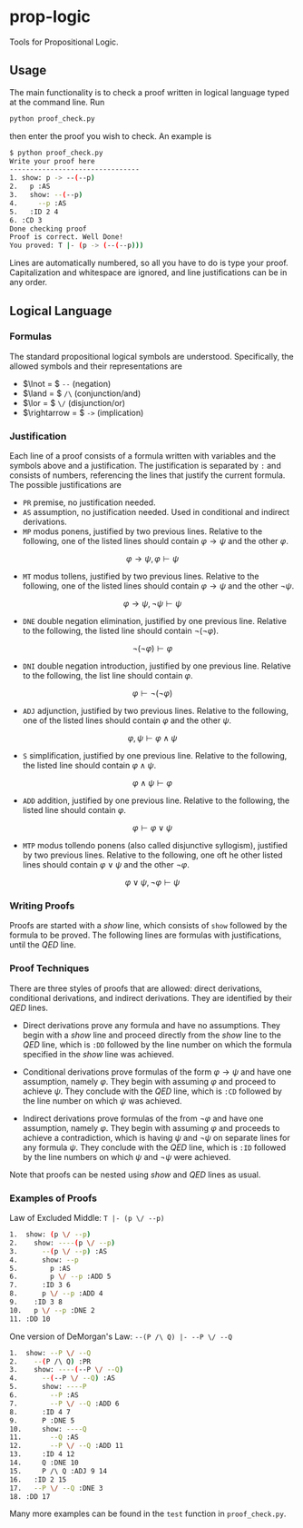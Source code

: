 # prop-logic

Tools for Propositional Logic.

## Usage

The main functionality is to check a proof written in logical language typed at the command line. Run

```bash
python proof_check.py
```

then enter the proof you wish to check. An example is

```bash
$ python proof_check.py
Write your proof here
--------------------------------
1. show: p -> --(--p)
2.   p :AS
3.   show: --(--p)
4.     --p :AS
5.   :ID 2 4
6. :CD 3
Done checking proof
Proof is correct. Well Done!
You proved: T |- (p -> (--(--p)))
```

Lines are automatically numbered, so all you have to do is type your proof. Capitalization and whitespace are ignored, and line justifications can be in any order.

## Logical Language

### Formulas

The standard propositional logical symbols are understood. Specifically, the allowed symbols and their representations are

* $\lnot = $ ```--``` (negation)
* $\land = $ ```/\``` (conjunction/and)
* $\lor = $ ```\/``` (disjunction/or)
* $\rightarrow = $ ```->``` (implication)

### Justification

Each line of a proof consists of a formula written with variables and the symbols above and a justification. The justification is separated by  ```:``` and consists of numbers, referencing the lines that justify the current formula. The possible justifications are

* ```PR``` premise, no justification needed.
* ```AS``` assumption, no justification needed. Used in conditional and indirect derivations.
* ```MP``` modus ponens, justified by two previous lines. Relative to the following, one of the listed lines should contain $\varphi \rightarrow \psi$ and the other $\varphi$.

$$ \varphi \rightarrow \psi, \varphi \vdash \psi $$

* ```MT``` modus tollens, justified by two previous lines. Relative to the following, one of the listed lines should contain $\varphi \rightarrow \psi$ and the other $\lnot \psi$.

$$ \varphi \rightarrow \psi, \lnot \psi \vdash \psi $$

* ```DNE``` double negation elimination, justified by one previous line. Relative to the following, the listed line should contain $\lnot(\lnot \varphi)$.

$$ \lnot(\lnot \varphi) \vdash \varphi $$

* ```DNI``` double negation introduction, justified by one previous line. Relative to the following, the list line should contain $\varphi$.

$$ \varphi \vdash \lnot(\lnot \varphi) $$

* ```ADJ``` adjunction, justified by two previous lines. Relative to the following, one of the listed lines should contain $\varphi$ and the other $\psi$.

$$ \varphi, \psi \vdash \varphi \land \psi $$

* ```S``` simplification, justified by one previous line. Relative to the following, the listed line should contain $\varphi \land \psi$.

$$ \varphi \land \psi \vdash \varphi $$

* ```ADD``` addition, justified by one previous line. Relative to the following, the listed line should contain $\varphi$.

$$ \varphi \vdash \varphi \lor \psi $$

* ```MTP``` modus tollendo ponens (also called disjunctive syllogism), justified by two previous lines. Relative to the following, one oft he other listed lines should contain $\varphi \lor \psi$ and the other $\lnot \varphi$.

$$ \varphi \lor \psi, \lnot \varphi \vdash \psi $$

### Writing Proofs

Proofs are started with a *show* line, which consists of ```show``` followed by the formula to be proved. The following lines are formulas with justifications, until the *QED* line.

### Proof Techniques

There are three styles of proofs that are allowed: direct derivations, conditional derivations, and indirect derivations. They are identified by their *QED* lines.

* Direct derivations prove any formula and have no assumptions. They begin with a *show* line and proceed directly from the *show* line to the *QED* line, which is ```:DD``` followed by the line number on which the formula specified in the *show* line was achieved.

* Conditional derivations prove formulas of the form $\varphi \rightarrow \psi$ and have one assumption, namely $\varphi$. They begin with assuming $\varphi$ and proceed to achieve $\psi$. They conclude with the *QED* line, which is ```:CD``` followed by the line number on which $\psi$ was achieved.

* Indirect derivations prove formulas of the from $\lnot \varphi$ and have one assumption, namely $\varphi$. They begin with assuming $\varphi$ and proceeds to achieve a contradiction, which is having $\psi$ and $\lnot \psi$ on separate lines for any formula $\psi$. They conclude with the *QED* line, which is ```:ID``` followed by the line numbers on which $\psi$ and $\lnot \psi$ were achieved.

Note that proofs can be nested using *show* and *QED* lines as usual.

### Examples of Proofs

Law of Excluded Middle: ```T |- (p \/ --p)```

```bash
1.  show: (p \/ --p)
2.    show: ----(p \/ --p)
3.      --(p \/ --p) :AS
4.      show: --p
5.        p :AS
6.        p \/ --p :ADD 5
7.      :ID 3 6
8.      p \/ --p :ADD 4
9.    :ID 3 8
10.   p \/ --p :DNE 2
11. :DD 10
```

One version of DeMorgan's Law: ```--(P /\ Q) |- --P \/ --Q```

```bash
1.  show: --P \/ --Q
2.    --(P /\ Q) :PR
3.    show: ----(--P \/ --Q)
4.      --(--P \/ --Q) :AS
5.      show: ----P
6.        --P :AS
7.        --P \/ --Q :ADD 6
8.      :ID 4 7
9.      P :DNE 5
10.     show: ----Q
11.       --Q :AS
12.       --P \/ --Q :ADD 11
13.     :ID 4 12
14.     Q :DNE 10
15.     P /\ Q :ADJ 9 14
16.   :ID 2 15
17.   --P \/ --Q :DNE 3
18. :DD 17
```

Many more examples can be found in the ```test``` function in ```proof_check.py```.
